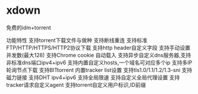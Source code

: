 # xdown
免费的idm+torrent

功能特性
支持torrent下载文件与做种
支持断线重连
支持标准FTP/HTTP/HTTPS/HTTP2协议下载
支持http header自定义字段
支持手动设置并发数(最大128)
支持Chrome cookie 自动载入
支持异步自定义dns服务器,支持非标准dns端口ipv4+ipv6
支持内置自定义hosts,一个域名可对应多个ip
支持多IP轮询节点下载
支持BITtorrent 内置tracker list设置
支持tls1.0/1.1/1.2/1.3-sni
支持磁力链接
支持DHT ipv4+ipv6
支持全局限速
支持自定义全局代理设置
支持tracker请求自定义agent
支持torrent自定义用户标识,ID前缀
